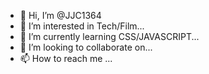 - 👋 Hi, I’m @JJC1364
- 👀 I’m interested in Tech/Film...
- 🌱 I’m currently learning CSS/JAVASCRIPT...
- 💞️ I’m looking to collaborate on...
- 📫 How to reach me ...

<!---
JJC1364/JJC1364 is a ✨ special ✨ repository because its `README.md` (this file) appears on your GitHub profile.
You can click the Preview link to take a look at your changes.
--->

